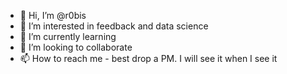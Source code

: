- 👋 Hi, I’m @r0bis
- 👀 I’m interested in feedback and data science
- 🌱 I’m currently learning 
- 💞️ I’m looking to collaborate
- 📫 How to reach me - best drop a PM. I will see it when I see it

<!---
r0bis/r0bis is a ✨ special ✨ repository because its `README.md` (this file) appears on your GitHub profile.
You can click the Preview link to take a look at your changes.
--->
